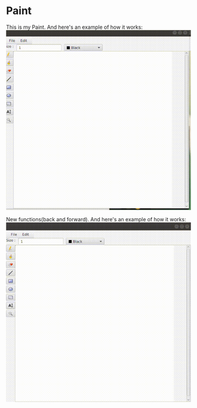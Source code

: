 # Paint
This is my Paint. And here's an example of how it works:
![](./example/example.gif)

New functions(back and forward). And here's an example of how it works:
![](./example/example2.gif)
